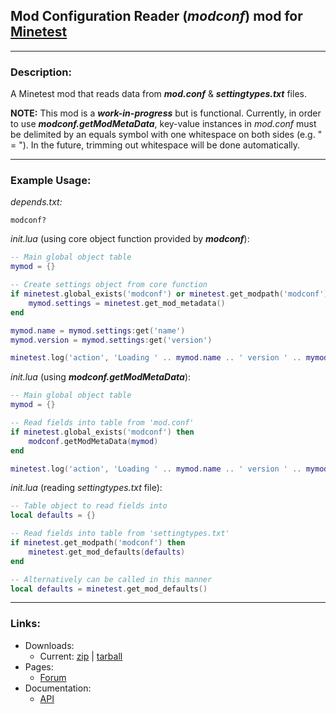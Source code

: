 ## Mod Configuration Reader (*modconf*) mod for [Minetest][]


---
### **Description:**

A Minetest mod that reads data from ***mod.conf*** & ***settingtypes.txt*** files.

**NOTE:** This mod is a ***work-in-progress*** but is functional. Currently, in order to use ***modconf.getModMetaData***, key-value instances in *mod.conf* must be delimited by an equals symbol with one whitespace on both sides (e.g. " = "). In the future, trimming out whitespace will be done automatically.


---
### **Example Usage:**

*depends.txt:*
```
modconf?
```

*init.lua* (using core object function provided by ***modconf***):
```lua
-- Main global object table
mymod = {}

-- Create settings object from core function
if minetest.global_exists('modconf') or minetest.get_modpath('modconf') then
	mymod.settings = minetest.get_mod_metadata()
end

mymod.name = mymod.settings:get('name')
mymod.version = mymod.settings:get('version')

minetest.log('action', 'Loading ' .. mymod.name .. ' version ' .. mymod.version)
```

*init.lua* (using ***modconf.getModMetaData***):
```lua
-- Main global object table
mymod = {}

-- Read fields into table from 'mod.conf'
if minetest.global_exists('modconf') then
    modconf.getModMetaData(mymod)
end

minetest.log('action', 'Loading ' .. mymod.name .. ' version ' .. mymod.version)
```

*init.lua* (reading *settingtypes.txt* file):
```lua
-- Table object to read fields into
local defaults = {}

-- Read fields into table from 'settingtypes.txt'
if minetest.get_modpath('modconf') then
    minetest.get_mod_defaults(defaults)
end

-- Alternatively can be called in this manner
local defaults = minetest.get_mod_defaults()
```

---
### **Links:**

- Downloads:
  - Current: [zip][dl.current.zip] | [tarball][dl.current.tar]
- Pages:
  - [Forum](https://forum.minetest.net/viewtopic.php?t=18247)
- Documentation:
  - [API](https://antummt.github.io/mod-modconf/api.html)


[Minetest]: http://www.minetest.net/

[dl.current.zip]: https://github.com/AntumMT/mod-modconf/zipball/master
[dl.current.tar]: https://github.com/AntumMT/mod-modconf/tarball/master
